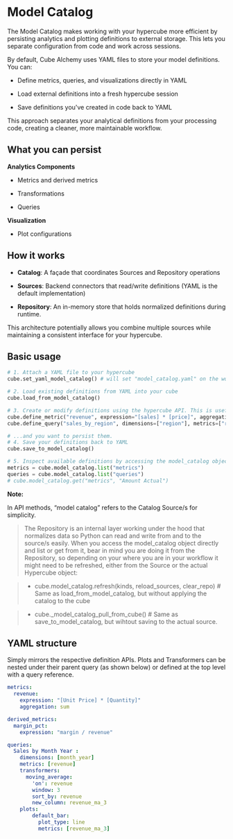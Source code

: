 # Model Catalog

The Model Catalog makes working with your hypercube more efficient by persisting analytics and plotting definitions to external storage. This lets you separate configuration from code and work across sessions.

By default, Cube Alchemy uses YAML files to store your model definitions. You can:

- Define metrics, queries, and visualizations directly in YAML

- Load external definitions into a fresh hypercube session

- Save definitions you've created in code back to YAML

This approach separates your analytical definitions from your processing code, creating a cleaner, more maintainable workflow.

## What you can persist

**Analytics Components**

- Metrics and derived metrics

- Transformations

- Queries

**Visualization**

- Plot configurations

## How it works

- **Catalog**: A façade that coordinates Sources and Repository operations

- **Sources**: Backend connectors that read/write definitions (YAML is the default implementation)

- **Repository**: An in-memory store that holds normalized definitions during runtime.

This architecture potentially allows you combine multiple sources while maintaining a consistent interface for your hypercube.

## Basic usage

```python
# 1. Attach a YAML file to your hypercube
cube.set_yaml_model_catalog() # will set "model_catalog.yaml" on the working directory

# 2. Load existing definitions from YAML into your cube
cube.load_from_model_catalog()

# 3. Create or modify definitions using the hypercube API. This is useful when creating on-the-fly definitions...
cube.define_metric("revenue", expression="[sales] * [price]", aggregation="sum")
cube.define_query("sales_by_region", dimensions=["region"], metrics=["revenue"])

# ...and you want to persist them.
# 4. Save your definitions back to YAML
cube.save_to_model_catalog()

# 5. Inspect available definitions by accessing the model_catalog object directly.
metrics = cube.model_catalog.list("metrics")
queries = cube.model_catalog.list("queries")
# cube.model_catalog.get("metrics", "Amount Actual")
```
**Note:**

In API methods, “model catalog” refers to the Catalog Source/s for simplicity.

>The Repository is an internal layer working under the hood that normalizes data so Python can read and write from and to the source/s easily. When you access the model_catalog object directly and list or get from it, bear in mind you are doing it from the Repository, so depending on your where you are in your workflow it might need to be refreshed, either from the Source or the actual Hypercube object:

> - cube.model_catalog.refresh(kinds, reload_sources, clear_repo) # Same as load_from_model_catalog, but without applying the catalog to the cube

> - cube._model_catalog_pull_from_cube() # Same as save_to_model_catalog, but wihtout saving to the actual source.


## YAML structure

Simply mirrors the respective definition APIs. Plots and Transformers can be nested under their parent query (as shown below) or defined at the top level with a query reference.

```yaml
metrics:
  revenue:
    expression: "[Unit Price] * [Quantity]"
    aggregation: sum

derived_metrics:
  margin_pct:
    expression: "margin / revenue"

queries:
  Sales by Month Year :
    dimensions: [month_year]
    metrics: [revenue]
    transformers:
      moving_average:
        'on': revenue
        window: 3
        sort_by: revenue
        new_column: revenue_ma_3
    plots:
        default_bar:
          plot_type: line
          metrics: [revenue_ma_3]
```

